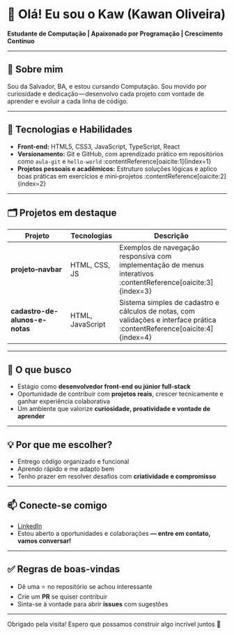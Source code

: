 # 👋 Olá! Eu sou o **Kaw** (Kawan Oliveira)

**Estudante de Computação | Apaixonado por Programação | Crescimento Contínuo**

---

## 🚀 Sobre mim
Sou da Salvador, BA, e estou cursando Computação. Sou movido por curiosidade e dedicação — desenvolvo cada projeto com vontade de aprender e evoluir a cada linha de código.

---

## 🔧 Tecnologias e Habilidades
- **Front-end:** HTML5, CSS3, JavaScript, TypeScript, React  
- **Versionamento:** Git e GitHub, com aprendizado prático em repositórios como `aula‑git` e `hello‑world` :contentReference[oaicite:1]{index=1}  
- **Projetos pessoais e acadêmicos:** Estruturo soluções lógicas e aplico boas práticas em exercícios e mini‑projetos :contentReference[oaicite:2]{index=2}  

---

## 🗂️ Projetos em destaque

| Projeto | Tecnologias | Descrição |
|--------|-------------|-----------|
| **projeto‑navbar** | HTML, CSS, JS | Exemplos de navegação responsiva com implementação de menus interativos :contentReference[oaicite:3]{index=3} |
| **cadastro-de-alunos-e-notas** | HTML, JavaScript | Sistema simples de cadastro e cálculos de notas, com validações e interface prática :contentReference[oaicite:4]{index=4} |

---

## 🎯 O que busco
- Estágio como **desenvolvedor front-end ou júnior full-stack**  
- Oportunidade de contribuir com **projetos reais**, crescer tecnicamente e ganhar experiência colaborativa  
- Um ambiente que valorize **curiosidade, proatividade e vontade de aprender**

---

## 💡 Por que me escolher?
- Entrego código organizado e funcional  
- Aprendo rápido e me adapto bem  
- Tenho prazer em resolver desafios com **criatividade e compromisso**

---

## 📫 Conecte-se comigo
- [LinkedIn](https://www.linkedin.com/in/kawan-oliveira-49b1a3246)  
- Estou aberto a oportunidades e colaborações __— entre em contato, vamos conversar!__

---

## ✅ Regras de boas-vindas
- Dê uma ⭐ no repositório se achou interessante  
- Crie um **PR** se quiser contribuir  
- Sinta-se à vontade para abrir **issues** com sugestões

---

Obrigado pela visita! Espero que possamos construir algo incrível juntos 🚀
